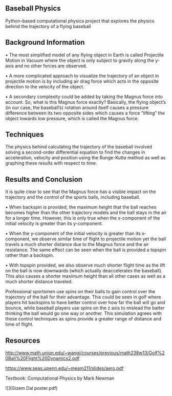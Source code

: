 ## Baseball Physics
Python-based computational physics project that explores the physics behind the trajectory of a flying baseball

## Background Information

• The most simplified model of any flying object in Earth is called Projectile Motion in Vacuum where the object is only subject to gravity along the y-axis and no other forces are observed.

• A more complicated approach to visualize the trajectory of an object in projectile motion is by including air drag force which acts in the opposite direction to the velocity of the object.

• A secondary complexity could be added by taking the Magnus force into account. So, what is this Magnus force exactly? Basically, the flying object’s (in our case, the baseball’s) rotation around itself causes a pressure difference between its two opposite sides which causes a force “lifting” the object towards low pressure, which is called the Magnus force.

## Techniques

The physics behind calculating the trajectory of the baseball involved solving a second-order differential equation to find the changes in acceleration, velocity and position using the Runge-Kutta method as well as graphing these results with respect to time.

## Results and Conclusion

It is quite clear to see that the Magnus force has a visible impact on the trajectory and the control of the sports balls, including baseball.

• When backspin is provided, the maximum height that the ball reaches becomes higher than the other trajectory models and the ball stays in the air for a longer time. However, this is only true when the x-component of the initial velocity is greater than its y-component.

• When the y-component of the initial velocity is greater than its x-component, we observe similar time of flight to projectile motion yet the ball travels a much shorter distance due to the Magnus force and the air resistance. The same effect can be seen when the ball is provided a topspin rather than a backspin.

• With topspin provided, we also observe much shorter flight time as the lift on the ball is now downwards (which actually deaccelerates the baseball). This also causes a shorter maximum height than all other cases as well as a much shorter distance traveled.

Professional sportsmen use spins on their balls to gain control over the trajectory of the ball for their advantage. This could be seen in golf where players hit backspins to have better control over how far the ball will go and bounce, while baseball players use spins on the z axis to mislead the batter thinking the ball would go one way or another. This simulation agrees with these control techniques as spins provide a greater range of distance and time of flight.

## Resources

http://www.math.union.edu/~wangj/courses/previous/math238w13/Golf%20Ball%20Flight%20Dynamics2.pdf

https://www.seas.upenn.edu/~meam211/slides/aero.pdf

Textbook: Computational Physics by Mark Newman

![](Gizem Dal poster.pdf)
